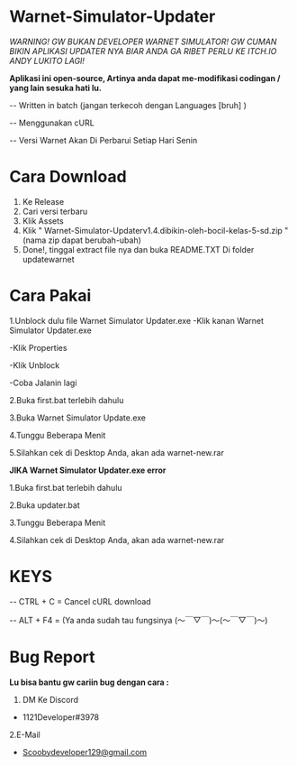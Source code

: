 # Warnet-Simulator-Updater

*WARNING! GW BUKAN DEVELOPER WARNET SIMULATOR! GW CUMAN BIKIN APLIKASI UPDATER NYA BIAR ANDA GA RIBET PERLU KE ITCH.IO ANDY LUKITO LAGI!* 

**Aplikasi ini open-source, Artinya anda dapat me-modifikasi codingan / yang lain sesuka hati lu.**

-- Written in batch (jangan terkecoh dengan Languages [bruh]  )

-- Menggunakan cURL

-- Versi Warnet Akan Di Perbarui Setiap Hari Senin

# **Cara Download** 
 1. Ke Release
 2. Cari versi terbaru
 3. Klik Assets
 4. Klik " Warnet-Simulator-Updaterv1.4.dibikin-oleh-bocil-kelas-5-sd.zip " (nama zip dapat berubah-ubah)
 5. Done!, tinggal extract file nya dan buka README.TXT Di folder updatewarnet 

# **Cara Pakai**

1.Unblock dulu file Warnet Simulator Updater.exe
  -Klik kanan Warnet Simulator Updater.exe
  
  -Klik Properties
  
  -Klik Unblock
  
  -Coba Jalanin lagi
  
2.Buka first.bat terlebih dahulu

3.Buka Warnet Simulator Update.exe

4.Tunggu Beberapa Menit

5.Silahkan cek di Desktop Anda, akan ada warnet-new.rar

**JIKA Warnet Simulator Updater.exe error** 

1.Buka first.bat terlebih dahulu

2.Buka updater.bat

3.Tunggu Beberapa Menit

4.Silahkan cek di Desktop Anda, akan ada warnet-new.rar

# **KEYS**

-- CTRL + C = Cancel cURL download

-- ALT + F4 = (Ya anda sudah tau fungsinya (～￣▽￣)～(～￣▽￣)～)

# **Bug Report**

**Lu bisa bantu gw cariin bug dengan cara :**
1. DM Ke Discord
- 1121Developer#3978

2.E-Mail
- Scoobydeveloper129@gmail.com

